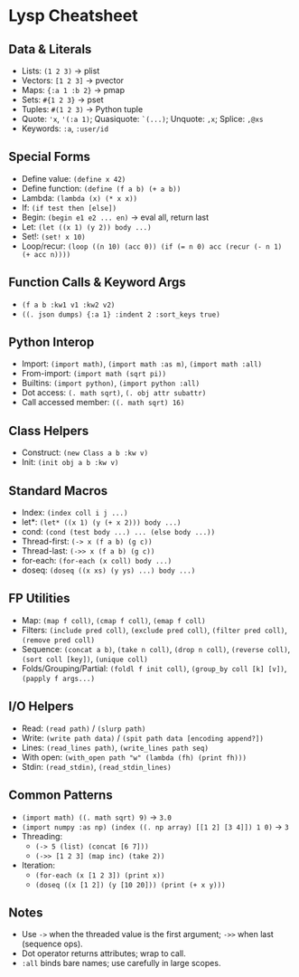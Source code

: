 # Lysp Cheatsheet

## Data & Literals
- Lists: `(1 2 3)` → plist
- Vectors: `[1 2 3]` → pvector
- Maps: `{:a 1 :b 2}` → pmap
- Sets: `#{1 2 3}` → pset
- Tuples: `#(1 2 3)` → Python tuple
- Quote: `'x`, `'(:a 1)`; Quasiquote: `` `(...) ``; Unquote: `,x`; Splice: `,@xs`
- Keywords: `:a`, `:user/id`

## Special Forms
- Define value: `(define x 42)`
- Define function: `(define (f a b) (+ a b))`
- Lambda: `(lambda (x) (* x x))`
- If: `(if test then [else])`
- Begin: `(begin e1 e2 ... en)` → eval all, return last
- Let: `(let ((x 1) (y 2)) body ...)`
- Set!: `(set! x 10)`
- Loop/recur: `(loop ((n 10) (acc 0)) (if (= n 0) acc (recur (- n 1) (+ acc n))))`

## Function Calls & Keyword Args
- `(f a b :kw1 v1 :kw2 v2)`
- `((. json dumps) {:a 1} :indent 2 :sort_keys true)`

## Python Interop
- Import: `(import math)`, `(import math :as m)`, `(import math :all)`
- From-import: `(import math (sqrt pi))`
- Builtins: `(import python)`, `(import python :all)`
- Dot access: `(. math sqrt)`, `(. obj attr subattr)`
- Call accessed member: `((. math sqrt) 16)`

## Class Helpers
- Construct: `(new Class a b :kw v)`
- Init: `(init obj a b :kw v)`

## Standard Macros
- Index: `(index coll i j ...)`
- let*: `(let* ((x 1) (y (+ x 2))) body ...)`
- cond: `(cond (test body ...) ... (else body ...))`
- Thread-first: `(-> x (f a b) (g c))`
- Thread-last: `(->> x (f a b) (g c))`
- for-each: `(for-each (x coll) body ...)`
- doseq: `(doseq ((x xs) (y ys) ...) body ...)`

## FP Utilities
- Map: `(map f coll)`, `(cmap f coll)`, `(emap f coll)`
- Filters: `(include pred coll)`, `(exclude pred coll)`, `(filter pred coll)`, `(remove pred coll)`
- Sequence: `(concat a b)`, `(take n coll)`, `(drop n coll)`, `(reverse coll)`, `(sort coll [key])`, `(unique coll)`
- Folds/Grouping/Partial: `(foldl f init coll)`, `(group_by coll [k] [v])`, `(papply f args...)`

## I/O Helpers
- Read: `(read path)` / `(slurp path)`
- Write: `(write path data)` / `(spit path data [encoding append?])`
- Lines: `(read_lines path)`, `(write_lines path seq)`
- With open: `(with_open path "w" (lambda (fh) (print fh)))`
- Stdin: `(read_stdin)`, `(read_stdin_lines)`

## Common Patterns
- `(import math) ((. math sqrt) 9)` → `3.0`
- `(import numpy :as np) (index ((. np array) [[1 2] [3 4]]) 1 0)` → `3`
- Threading:
  - `(-> 5 (list) (concat [6 7]))`
  - `(->> [1 2 3] (map inc) (take 2))`
- Iteration:
  - `(for-each (x [1 2 3]) (print x))`
  - `(doseq ((x [1 2]) (y [10 20])) (print (+ x y)))`

## Notes
- Use `->` when the threaded value is the first argument; `->>` when last (sequence ops).
- Dot operator returns attributes; wrap to call.
- `:all` binds bare names; use carefully in large scopes.
